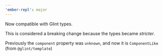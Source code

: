 ```yaml
---
'ember-repl': major
---
```


Now compatible with Glint types.

This is considered a breaking change because the types became _stricter_.

Previously the `component` property was `unknown`, and now it is `ComponentLike` (from `@glint/template`)
